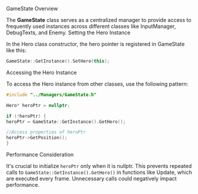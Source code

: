 GameState Overview

The **GameState** class serves as a centralized manager to provide access to frequently used instances across different classes like InputManager, DebugTexts, and Enemy.
Setting the Hero Instance

In the Hero class constructor, the hero pointer is registered in GameState like this:

```c++
GameState::GetInstance().SetHero(this);
```

Accessing the Hero Instance

To access the Hero instance from other classes, use the following pattern:
```c++
#include "../Managers/GameState.h"

Hero* heroPtr = nullptr;

if (!heroPtr) {
heroPtr = GameState::GetInstance().GetHero();

//Access properties of heroPtr
heroPtr->GetPosition();
}
```

Performance Consideration

It's crucial to initialize `heroPtr` only when it is nullptr. This prevents repeated calls to `GameState::GetInstance().GetHero()` in functions like Update, which are executed every frame. Unnecessary calls could negatively impact performance.